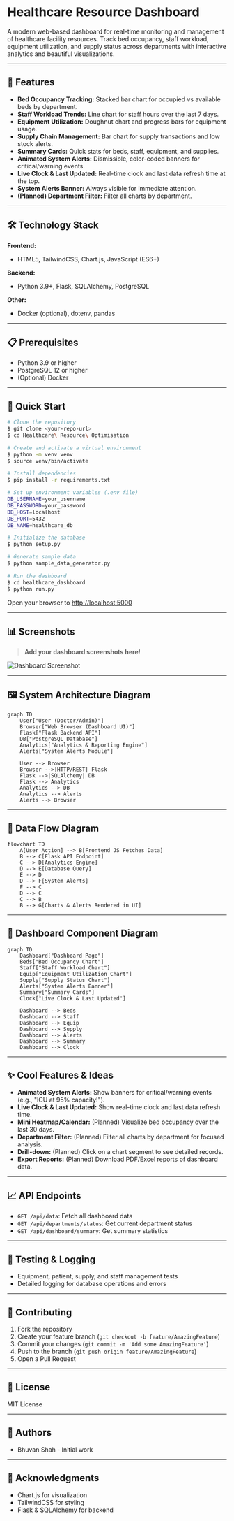 # Healthcare Resource Dashboard

A modern web-based dashboard for real-time monitoring and management of healthcare facility resources. Track bed occupancy, staff workload, equipment utilization, and supply status across departments with interactive analytics and beautiful visualizations.

---

## 🌟 Features

- **Bed Occupancy Tracking:** Stacked bar chart for occupied vs available beds by department.
- **Staff Workload Trends:** Line chart for staff hours over the last 7 days.
- **Equipment Utilization:** Doughnut chart and progress bars for equipment usage.
- **Supply Chain Management:** Bar chart for supply transactions and low stock alerts.
- **Summary Cards:** Quick stats for beds, staff, equipment, and supplies.
- **Animated System Alerts:** Dismissible, color-coded banners for critical/warning events.
- **Live Clock & Last Updated:** Real-time clock and last data refresh time at the top.
- **System Alerts Banner:** Always visible for immediate attention.
- **(Planned) Department Filter:** Filter all charts by department.

---

## 🛠 Technology Stack

**Frontend:**
- HTML5, TailwindCSS, Chart.js, JavaScript (ES6+)

**Backend:**
- Python 3.9+, Flask, SQLAlchemy, PostgreSQL

**Other:**
- Docker (optional), dotenv, pandas

---

## 📋 Prerequisites
- Python 3.9 or higher
- PostgreSQL 12 or higher
- (Optional) Docker

---

## 🚀 Quick Start

```bash
# Clone the repository
$ git clone <your-repo-url>
$ cd Healthcare\ Resource\ Optimisation

# Create and activate a virtual environment
$ python -m venv venv
$ source venv/bin/activate

# Install dependencies
$ pip install -r requirements.txt

# Set up environment variables (.env file)
DB_USERNAME=your_username
DB_PASSWORD=your_password
DB_HOST=localhost
DB_PORT=5432
DB_NAME=healthcare_db

# Initialize the database
$ python setup.py

# Generate sample data
$ python sample_data_generator.py

# Run the dashboard
$ cd healthcare_dashboard
$ python run.py
```

Open your browser to [http://localhost:5000](http://localhost:5000)

---

## 📊 Screenshots

> **Add your dashboard screenshots here!**

![Dashboard Screenshot](path/to/your/dashboard_screenshot.png)

---

## 🖼️ System Architecture Diagram

```mermaid
graph TD
    User["User (Doctor/Admin)"]
    Browser["Web Browser (Dashboard UI)"]
    Flask["Flask Backend API"]
    DB["PostgreSQL Database"]
    Analytics["Analytics & Reporting Engine"]
    Alerts["System Alerts Module"]

    User --> Browser
    Browser -->|HTTP/REST| Flask
    Flask -->|SQLAlchemy| DB
    Flask --> Analytics
    Analytics --> DB
    Analytics --> Alerts
    Alerts --> Browser
```

---

## 🔄 Data Flow Diagram

```mermaid
flowchart TD
    A[User Action] --> B[Frontend JS Fetches Data]
    B --> C[Flask API Endpoint]
    C --> D[Analytics Engine]
    D --> E[Database Query]
    E --> D
    D --> F[System Alerts]
    F --> C
    D --> C
    C --> B
    B --> G[Charts & Alerts Rendered in UI]
```

---

## 🧩 Dashboard Component Diagram

```mermaid
graph TD
    Dashboard["Dashboard Page"]
    Beds["Bed Occupancy Chart"]
    Staff["Staff Workload Chart"]
    Equip["Equipment Utilization Chart"]
    Supply["Supply Status Chart"]
    Alerts["System Alerts Banner"]
    Summary["Summary Cards"]
    Clock["Live Clock & Last Updated"]

    Dashboard --> Beds
    Dashboard --> Staff
    Dashboard --> Equip
    Dashboard --> Supply
    Dashboard --> Alerts
    Dashboard --> Summary
    Dashboard --> Clock
```

---

## ✨ Cool Features & Ideas

- **Animated System Alerts:** Show banners for critical/warning events (e.g., "ICU at 95% capacity!").
- **Live Clock & Last Updated:** Show real-time clock and last data refresh time.
- **Mini Heatmap/Calendar:** (Planned) Visualize bed occupancy over the last 30 days.
- **Department Filter:** (Planned) Filter all charts by department for focused analysis.
- **Drill-down:** (Planned) Click on a chart segment to see detailed records.
- **Export Reports:** (Planned) Download PDF/Excel reports of dashboard data.

---

## 📈 API Endpoints
- `GET /api/data`: Fetch all dashboard data
- `GET /api/departments/status`: Get current department status
- `GET /api/dashboard/summary`: Get summary statistics

---

## 🧪 Testing & Logging
- Equipment, patient, supply, and staff management tests
- Detailed logging for database operations and errors

---

## 🤝 Contributing
1. Fork the repository
2. Create your feature branch (`git checkout -b feature/AmazingFeature`)
3. Commit your changes (`git commit -m 'Add some AmazingFeature'`)
4. Push to the branch (`git push origin feature/AmazingFeature`)
5. Open a Pull Request

---

## 📄 License
MIT License

---

## 👥 Authors
- Bhuvan Shah - Initial work

---

## 🙏 Acknowledgments
- Chart.js for visualization
- TailwindCSS for styling
- Flask & SQLAlchemy for backend

